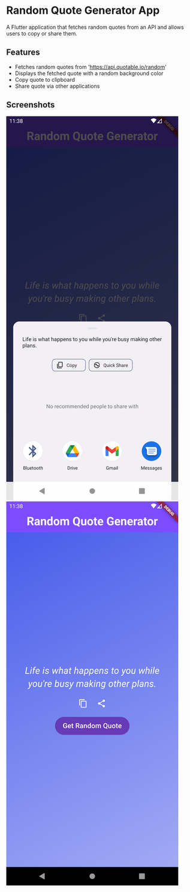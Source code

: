 # Random Quote Generator App

A Flutter application that fetches random quotes from an API and allows users to copy or share them.

## Features

- Fetches random quotes from 'https://api.quotable.io/random'
- Displays the fetched quote with a random background color
- Copy quote to clipboard
- Share quote via other applications

## Screenshots

![Screenshot 1](Screenshots/1.png)
![Screenshot 2](screenshots/2.png)


